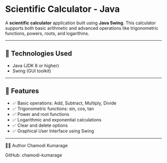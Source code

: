 # Scientific Calculator - Java

A **scientific calculator** application built using **Java Swing**. This calculator supports both basic arithmetic and advanced operations like trigonometric functions, powers, roots, and logarithms.

---

## 🔧 Technologies Used

- Java (JDK 8 or higher)
- Swing (GUI toolkit)

---

## 🧮 Features

- ✅ Basic operations: Add, Subtract, Multiply, Divide  
- ✅ Trigonometric functions: sin, cos, tan  
- ✅ Power and root functions  
- ✅ Logarithmic and exponential calculations  
- ✅ Clear and delete options  
- ✅ Graphical User Interface using Swing

---
🙋‍♀️ Author
Chamodi Kumarage

GitHub: chamodi-kumarage

